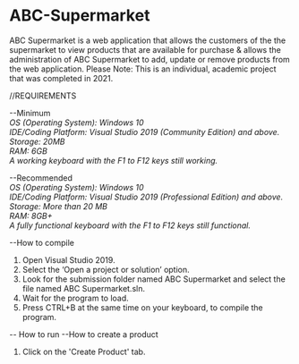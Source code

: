 # ABC-Supermarket
ABC Supermarket is a web application that allows the customers of the the supermarket to view products that are available for purchase &amp; allows the administration of ABC Supermarket to add, update or remove products from the web application. Please Note: This is an individual, academic project that was completed in 2021.

//REQUIREMENTS

--Minimum\
*OS (Operating System): Windows 10\
IDE/Coding Platform: Visual Studio 2019 (Community Edition) and above.\
Storage: 20MB\
RAM: 6GB\
A working keyboard with the F1 to F12 keys still working.* 

--Recommended\
*OS (Operating System): Windows 10\
IDE/Coding Platform: Visual Studio 2019 (Professional Edition) and above.\
Storage: More than 20 MB\
RAM: 8GB+\
A fully functional keyboard with the F1 to F12 keys still functional.*

--How to compile
1. Open Visual Studio 2019.
2. Select the ‘Open a project or solution’ option.
3. Look for the submission folder named ABC Supermarket and select the file named ABC Supermarket.sln.
4. Wait for the program to load.
5. Press CTRL+B at the same time on your keyboard, to compile the program.

-- How to run
--How to create a product
1. Click on the 'Create Product' tab.
